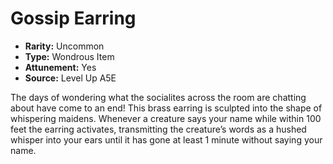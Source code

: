 
# Gossip Earring

* **Rarity:** Uncommon
* **Type:** Wondrous Item
* **Attunement:** Yes
* **Source:** Level Up A5E


The days of wondering what the socialites across the room are chatting about have come to an end! This brass earring is sculpted into the shape of whispering maidens. Whenever a creature says your name while within 100 feet the earring activates, transmitting the creature’s words as a hushed whisper into your ears until it has gone at least 1 minute without saying your name.
